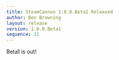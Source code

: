 ```yaml
---
title: SteamCannon 1.0.0.Beta1 Released
author: Ben Browning
layout: release
version: 1.0.0.Beta1
sequence: 11
---
```


Beta1 is out!
